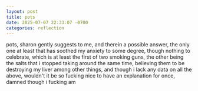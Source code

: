```yaml
---
layout: post
title: pots
date: 2025-07-07 22:33:07 -0700
categories: reflection
---
```


pots, sharon gently suggests to me, and therein a possible answer, the only one at least that has soothed my anxiety to some degree, though nothing to celebrate, which is at least the first of two smoking guns, the other being the salts that i stopped taking around the same time, believing them to be destroying my liver among other things, and though i lack any data on all the above, wouldn't it be so fucking nice to have an explanation for once, damned though i fucking am
